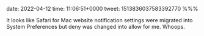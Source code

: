 date: 2022-04-12
time: 11:06:51+0000
tweet: 1513836037583392770
%%%

It looks like Safari for Mac website notification settings were migrated into System Preferences but deny was changed into allow for me. Whoops.

